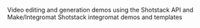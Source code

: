 Video editing and generation demos using the Shotstack API and Make/Integromat
Shotstack integromat demos and templates
